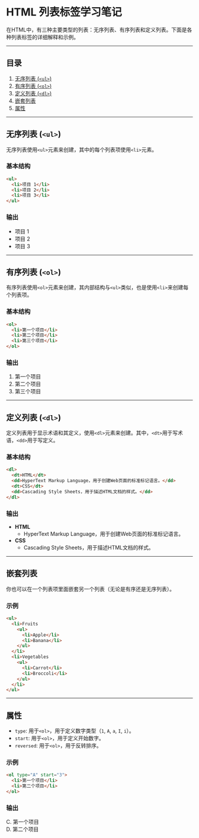 # HTML 列表标签学习笔记

在HTML中，有三种主要类型的列表：无序列表、有序列表和定义列表。下面是各种列表标签的详细解释和示例。

---

## 目录

1. [无序列表 (`<ul>`)](#无序列表-ul)
2. [有序列表 (`<ol>`)](#有序列表-ol)
3. [定义列表 (`<dl>`)](#定义列表-dl)
4. [嵌套列表](#嵌套列表)
5. [属性](#属性)

---

## 无序列表 (`<ul>`)

无序列表使用`<ul>`元素来创建，其中的每个列表项使用`<li>`元素。

### 基本结构

```html
<ul>
  <li>项目 1</li>
  <li>项目 2</li>
  <li>项目 3</li>
</ul>
```

### 输出

- 项目 1
- 项目 2
- 项目 3

---

## 有序列表 (`<ol>`)

有序列表使用`<ol>`元素来创建，其内部结构与`<ul>`类似，也是使用`<li>`来创建每个列表项。

### 基本结构

```html
<ol>
  <li>第一个项目</li>
  <li>第二个项目</li>
  <li>第三个项目</li>
</ol>
```

### 输出

1. 第一个项目
2. 第二个项目
3. 第三个项目

---

## 定义列表 (`<dl>`)

定义列表用于显示术语和其定义，使用`<dl>`元素来创建。其中，`<dt>`用于写术语，`<dd>`用于写定义。

### 基本结构

```html
<dl>
  <dt>HTML</dt>
  <dd>HyperText Markup Language，用于创建Web页面的标准标记语言。</dd>
  <dt>CSS</dt>
  <dd>Cascading Style Sheets，用于描述HTML文档的样式。</dd>
</dl>
```

### 输出

- **HTML**
  - HyperText Markup Language，用于创建Web页面的标准标记语言。
- **CSS**
  - Cascading Style Sheets，用于描述HTML文档的样式。

---

## 嵌套列表

你也可以在一个列表项里面嵌套另一个列表（无论是有序还是无序列表）。

### 示例

```html
<ul>
  <li>Fruits
    <ul>
      <li>Apple</li>
      <li>Banana</li>
    </ul>
  </li>
  <li>Vegetables
    <ul>
      <li>Carrot</li>
      <li>Broccoli</li>
    </ul>
  </li>
</ul>
```

---

## 属性

- `type`: 用于`<ol>`，用于定义数字类型（`1`, `A`, `a`, `I`, `i`）。
- `start`: 用于`<ol>`，用于定义开始数字。
- `reversed`: 用于`<ol>`，用于反转排序。

### 示例

```html
<ol type="A" start="3">
  <li>第一个项目</li>
  <li>第二个项目</li>
</ol>
```

### 输出

C. 第一个项目  
D. 第二个项目